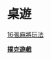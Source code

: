 # 桌遊

[16張麻將玩法](%E6%A1%8C%E9%81%8A%2061236a3566ec4fcaa5eb336c2f446085/16%E5%BC%B5%E9%BA%BB%E5%B0%87%E7%8E%A9%E6%B3%95%20b6189552f56f4eb99664b221965c64c8.md)

[**撲克遊戲**](%E6%A1%8C%E9%81%8A%2061236a3566ec4fcaa5eb336c2f446085/%E6%92%B2%E5%85%8B%E9%81%8A%E6%88%B2%20d51364ffaf184e3cbdfdd247ac555876.md)